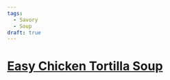 ```yaml
---
tags: 
  - Savory 
  - Soup 
draft: true
---
```


# [Easy Chicken Tortilla Soup](https://workweeklunch.com/chicken-tortilla-soup/)


